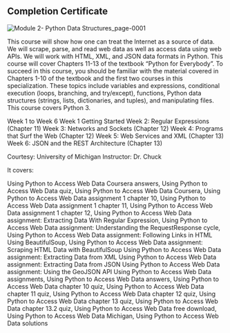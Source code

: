 ## Completion Certificate
![Module 2- Python Data Structures_page-0001](https://github.com/Sayan-Dutta-1/Python-Data-Structures---Coursera/assets/113238898/5752924b-5527-426c-9cb3-76f569793f6a)


This course will show how one can treat the Internet as a source of data.  We will scrape, parse, and read web data as well as access data using web APIs.  We will work with HTML, XML, and JSON data formats in Python.  This course will cover Chapters 11-13 of the textbook “Python for Everybody”. To succeed in this course, you should be familiar with the material covered in Chapters 1-10 of the textbook and the first two courses in this specialization.  These topics include variables and expressions, conditional execution (loops, branching, and try/except), functions, Python data structures (strings, lists, dictionaries, and tuples), and manipulating files.  This course covers Python 3.

Week 1 to Week 6
Week 1 Getting Started
Week 2: Regular Expressions (Chapter 11)
Week 3: Networks and Sockets (Chapter 12)
Week 4: Programs that Surf the Web (Chapter 12)
Week 5:  Web Services and XML (Chapter 13)
Week 6: JSON and the REST Architecture (Chapter 13)

Courtesy:
University of Michigan
Instructor: Dr. Chuck

It covers:

Using Python to Access Web Data Coursera answers,
Using Python to Access Web Data quiz,
Using Python to Access Web Data Coursera,
Using Python to Access Web Data assignment 1 chapter 10,
Using Python to Access Web Data assignment 1 chapter 11,
Using Python to Access Web Data assignment 1 chapter 12,
Using Python to Access Web Data assignment: Extracting Data With Regular Expression,
Using Python to Access Web Data assignment: Understanding the RequestResponse cycle,
Using Python to Access Web Data assignment: Following Links in HTML Using BeautifulSoup,
Using Python to Access Web Data assignment: Scraping HTML Data with BeautifulSoup
Using Python to Access Web Data assignment: Extracting Data from XML
Using Python to Access Web Data assignment: Extracting Data from JSON
Using Python to Access Web Data assignment: Using the GeoJSON API
Using Python to Access Web Data assignments,
Using Python to Access Web Data answers,
Using Python to Access Web Data chapter 10 quiz,
Using Python to Access Web Data chapter 11 quiz,
Using Python to Access Web Data chapter 12 quiz,
Using Python to Access Web Data chapter 13 quiz,
Using Python to Access Web Data chapter 13.2 quiz,
Using Python to Access Web Data free download,
Using Python to Access Web Data Michigan,
Using Python to Access Web Data solutions
